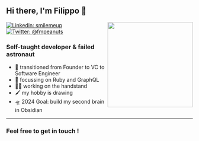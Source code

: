 ## Hi there, I'm Filippo 👋
<img align='right' src="https://media.giphy.com/media/wET3URacPVM9G/giphy.gif" width="230">

[![Linkedin: smilemeup](https://img.shields.io/badge/-smilemeup-blue?style=flat-square&logo=Linkedin&logoColor=white&link=https://www.linkedin.com/in/thaianebraga/)][Linkedin] [![Twitter: @fmpeanuts](https://img.shields.io/badge/-@fmpeanuts-blue?style=flat-square&logo=Twitter&logoColor=white&link=https://twitter.com/fmpeanuts)][Twitter]


### Self-taught developer & failed astronaut


- 🌱 transitioned from Founder to VC to Software Engineer
- 🧠 focussing on Ruby and GraphQL
- 🤸🏻 working on the handstand 
- 🖌️ my hobby is drawing
- 🛸 2024 Goal: build my second brain in Obsidian

---

### Feel free to get in touch !

[Linkedin]: https://www.linkedin.com/in/smilemeup/
[Twitter]: https://twitter.com/fmpeanuts
[GitHub]: https://github.com/filippomassarelli
[Seedrs]: https://seedrs.com/
[NangaMai]: https://www.nanga-mai.com/
[satoshi]: https://bitcoin.org/bitcoin.pdf/
